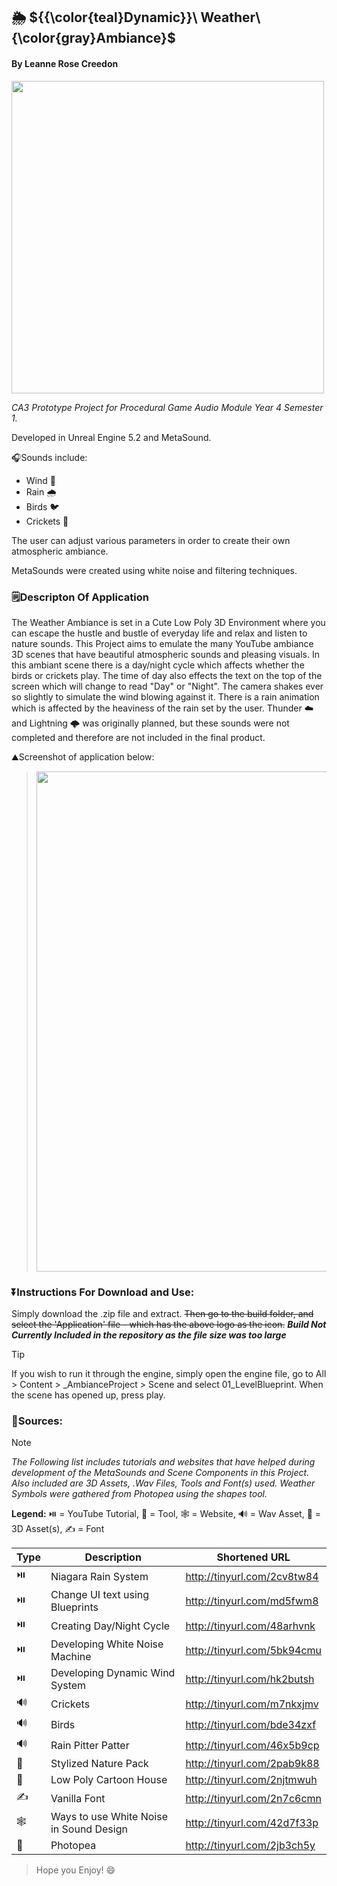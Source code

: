 ## 🌦️ ${{\color{teal}Dynamic}}\ Weather\ {\color{gray}Ambiance}\$ ##
#### By Leanne Rose Creedon ####

<img src="https://github.com/LeanneCreedon/PGACA3LeanneCreedon/assets/78487811/b8d3b3fe-79aa-46d3-961b-04d3422a7dc6" width="500" />

_CA3 Prototype Project for Procedural Game Audio Module Year 4 Semester 1._

Developed in Unreal Engine 5.2 and MetaSound.

🎧Sounds include:

- Wind 🍂
- Rain 🌧️
- Birds 🐦
- Crickets 🦗

The user can adjust various parameters in order to create their own atmospheric ambiance.

MetaSounds were created using white noise and filtering techniques.

### 🗒️Descripton Of Application ###
The Weather Ambiance is set in a Cute Low Poly 3D Environment where you can escape the hustle and bustle of everyday life and relax and listen to nature sounds. This Project aims to emulate the many YouTube ambiance 3D scenes that have beautiful atmospheric sounds and pleasing visuals. In this ambiant scene there is a day/night cycle which affects whether the birds or crickets play. The time of day also effects the text on the top of the screen which will change to read "Day" or "Night". The camera shakes ever so slightly to simulate the wind blowing against it. There is a rain animation which is affected by the heaviness of the rain set by the user. Thunder ☁️ and Lightning 🌩️ was originally planned, but these sounds were not completed and therefore are not included in the final product.

⛰️Screenshot of application below:

> <img src="https://github.com/LeanneCreedon/PGACA3LeanneCreedon/assets/78487811/02fd9a23-58d0-4021-abc6-3d142263e7b4" width="800" />

### ⏬Instructions For Download and Use:  ###
Simply download the .zip file and extract. ~~Then go to the build folder, and select the 'Application' file - which has the above logo as the icon.~~ ***Build Not Currently Included in the repository as the file size was too large***

> [!TIP]
> If you wish to run it through the engine, simply open the engine file, go to All > Content > _AmbianceProject > Scene and select 01_LevelBlueprint. When the scene has opened up, press play.

### 📔Sources: ###

> [!NOTE]
> _The Following list includes tutorials and websites that have helped during development of the MetaSounds and Scene Components in this Project._
> _Also included are 3D Assets, .Wav Files, Tools and Font(s) used. Weather Symbols were gathered from Photopea using the shapes tool._

**Legend:** ⏯️ = YouTube Tutorial, 🔨 = Tool, 🕸️ = Website, 🔊 = Wav Asset, 🌲 = 3D Asset(s), ✍️ = Font

| Type | Description | Shortened URL |
| --- | --- | --- |
| ⏯️ | Niagara Rain System | http://tinyurl.com/2cv8tw84 |
| ⏯️ | Change UI text using Blueprints | http://tinyurl.com/md5fwm8 |
| ⏯️ | Creating Day/Night Cycle | http://tinyurl.com/48arhvnk |
| ⏯️ | Developing White Noise Machine | http://tinyurl.com/5bk94cmu |
| ⏯️ | Developing Dynamic Wind System | http://tinyurl.com/hk2butsh |
| 🔊 | Crickets | http://tinyurl.com/m7nkxjmv |
| 🔊 | Birds | http://tinyurl.com/bde34zxf |
| 🔊 | Rain Pitter Patter | http://tinyurl.com/46x5b9cp |
| 🌲 | Stylized Nature Pack | http://tinyurl.com/2pab9k88 |
| 🌲 | Low Poly Cartoon House | http://tinyurl.com/2njtmwuh |
| ✍️ | Vanilla Font | http://tinyurl.com/2n7c6cmn |
| 🕸️ | Ways to use White Noise in Sound Design | http://tinyurl.com/42d7f33p |
| 🔨 | Photopea | http://tinyurl.com/2jb3ch5y |

> Hope you Enjoy! 😄
